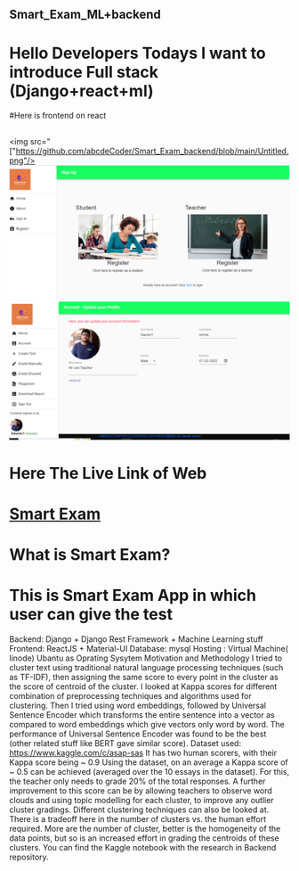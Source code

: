 ## Smart_Exam_ML+backend
# Hello Developers Todays I want to introduce Full stack (Django+react+ml)
#Here is frontend on react 
##                          
<img src="["https://github.com/abcdeCoder/Smart_Exam_backend/blob/main/Untitled.png"/>
<img src="https://github.com/abcdeCoder/Smart_Exam_backend/blob/main/Untitled2.png"/>  
<img src="https://github.com/abcdeCoder/Smart_Exam_backend/blob/main/Untitled3.png"/>  
# Here The Live Link of Web

# <a href="http://gvprojects.ml:3000/">Smart Exam</a>
# What is Smart Exam?
# This is Smart Exam App in which user can give the test 
Backend: Django + Django Rest Framework + Machine Learning stuff 
Frontend: ReactJS + Material-UI Database: mysql Hosting : Virtual Machine( linode) Ubantu as Oprating Sysytem
Motivation and Methodology I tried to cluster text using traditional natural language processing techniques (such as TF-IDF), then assigning the same score to every point in the cluster as the score of centroid of the cluster. I looked at Kappa scores for different combination of preprocessing techniques and algorithms used for clustering. Then I tried using word embeddings, followed by Universal Sentence Encoder which transforms the entire sentence into a vector as compared to word embeddings which give vectors only word by word. The performance of Universal Sentence Encoder was found to be the best (other related stuff like BERT gave similar score). Dataset used: https://www.kaggle.com/c/asap-sas It has two human scorers, with their Kappa score being ~ 0.9 Using the dataset, on an average a Kappa score of ~ 0.5 can be achieved (averaged over the 10 essays in the dataset). For this, the teacher only needs to grade 20% of the total responses. A further improvement to this score can be by allowing teachers to observe word clouds and using topic modelling for each cluster, to improve any outlier cluster gradings. Different clustering techniques can also be looked at. There is a tradeoff here in the number of clusters vs. the human effort required. More are the number of cluster, better is the homogeneity of the data points, but so is an increased effort in grading the centroids of these clusters. You can find the Kaggle notebook with the research in Backend repository.

